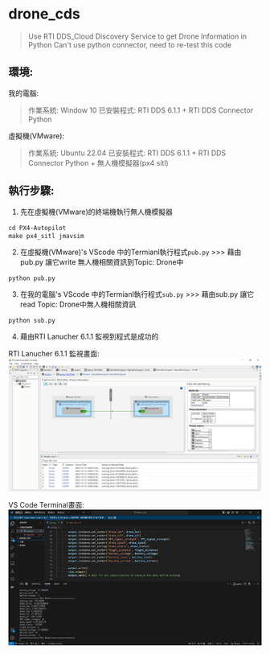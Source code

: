 # drone_cds
> Use RTI DDS_Cloud Discovery Service to get Drone Information in Python
> Can't use python connector, need to re-test this code

## 環境:
我的電腦:
> 作業系統: Window 10
> 已安裝程式: RTI DDS 6.1.1 + RTI DDS Connector Python

虛擬機(VMware):
> 作業系統: Ubuntu 22.04
> 已安裝程式: RTI DDS 6.1.1 + RTI DDS Connector Python + 無人機模擬器(px4 sitl)

## 執行步驟:
1. 先在虛擬機(VMware)的終端機執行無人機模擬器
```
cd PX4-Autopilot
make px4_sitl jmavsim
```
2. 在虛擬機(VMware)'s VScode 中的Termianl執行程式`pub.py` >>> 藉由pub.py 讓它write 無人機相關資訊到Topic: Drone中
```
python pub.py
```
3. 在我的電腦's VScode 中的Termianl執行程式`sub.py` >>> 藉由sub.py 讓它read Topic: Drone中無人機相關資訊
```
python sub.py
```
4. 藉由RTI Lanucher 6.1.1 監視到程式是成功的

RTI Lanucher 6.1.1 監視畫面:
![image](https://github.com/littlehigh/drone_cds/blob/main/images/CDS_Success_RTI%20Launcher.JPG)

VS Code Terminal畫面:
![image](https://github.com/littlehigh/drone_cds/blob/main/images/CDS_Success_VS%20code.JPG)

